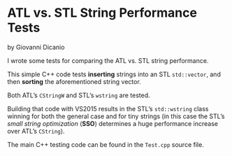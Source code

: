 # ATL vs. STL String Performance Tests

by Giovanni Dicanio

I wrote some tests for comparing the ATL vs. STL string performance.

This simple C++ code tests **inserting** strings into an STL `std::vector`, and then **sorting** the aforementioned string vector.

Both ATL’s `CStringW` and STL’s `wstring` are tested.

Building that code with VS2015 results in the STL’s `std::wstring` class winning for both the general case and for tiny strings (in this case the STL’s _small string optimization_ (**SSO**) determines a huge performance increase over ATL’s `CString`).
 
The main C++ testing code can be found in the `Test.cpp` source file.
